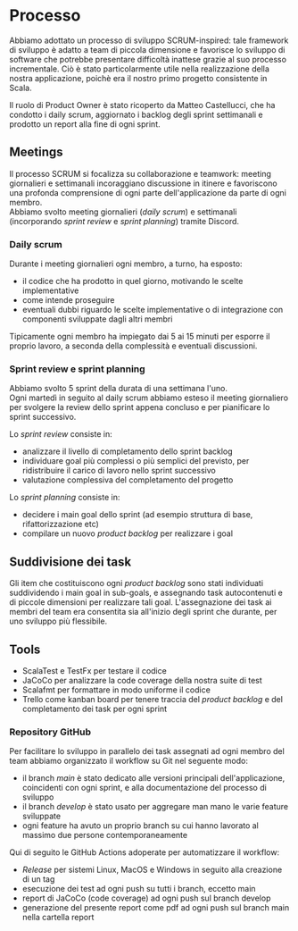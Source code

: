 # Processo

Abbiamo adottato un processo di sviluppo SCRUM-inspired: tale framework di sviluppo è adatto a team di piccola dimensione e favorisce lo sviluppo di software che potrebbe presentare difficoltà inattese grazie al suo processo incrementale. Ciò è stato particolarmente utile nella realizzazione della nostra applicazione, poichè era il nostro primo progetto consistente in Scala.<br>

Il ruolo di Product Owner è stato ricoperto da Matteo Castellucci, che ha condotto i daily scrum, aggiornato i backlog degli sprint settimanali e prodotto un report alla fine di ogni sprint.

## Meetings

Il processo SCRUM si focalizza su collaborazione e teamwork: meeting giornalieri e settimanali incoraggiano discussione in itinere e favoriscono una profonda comprensione di ogni parte dell'applicazione da parte di ogni membro.<br>
Abbiamo svolto meeting giornalieri (*daily scrum*) e settimanali (incorporando *sprint review* e *sprint planning*) tramite Discord.

### Daily scrum

Durante i meeting giornalieri ogni membro, a turno, ha esposto:
- il codice che ha prodotto in quel giorno, motivando le scelte implementative
- come intende proseguire
- eventuali dubbi riguardo le scelte implementative o di integrazione con componenti sviluppate dagli altri membri

Tipicamente ogni membro ha impiegato dai 5 ai 15 minuti per esporre il proprio lavoro, a seconda della complessità e eventuali discussioni.

### Sprint review e sprint planning

Abbiamo svolto 5 sprint della durata di una settimana l'uno.<br>
Ogni martedì in seguito al daily scrum abbiamo esteso il meeting giornaliero per svolgere la review dello sprint appena concluso e per pianificare lo sprint successivo.<br>

Lo *sprint review* consiste in:
- analizzare il livello di completamento dello sprint backlog
- individuare goal più complessi o più semplici del previsto, per ridistribuire il carico di lavoro nello sprint successivo
- valutazione complessiva del completamento del progetto

Lo *sprint planning* consiste in:
- decidere i main goal dello sprint (ad esempio struttura di base, rifattorizzazione etc)
- compilare un nuovo *product backlog* per realizzare i goal

## Suddivisione dei task
Gli item che costituiscono ogni *product backlog* sono stati individuati suddividendo i main goal in sub-goals, e assegnando task autocontenuti e di piccole dimensioni per realizzare tali goal. L'assegnazione dei task ai membri del team era consentita sia all'inizio degli sprint che durante, per uno sviluppo più flessibile.

## Tools

- ScalaTest e TestFx per testare il codice
- JaCoCo per analizzare la code coverage della nostra suite di test
- Scalafmt per formattare in modo uniforme il codice
- Trello come kanban board per tenere traccia del *product backlog* e del completamento dei task per ogni sprint

### Repository GitHub
Per facilitare lo sviluppo in parallelo dei task assegnati ad ogni membro del team abbiamo organizzato il workflow su Git nel seguente modo: 
- il branch *main* è stato dedicato alle versioni principali dell'applicazione, coincidenti con ogni sprint, e alla documentazione del processo di sviluppo
- il branch *develop* è stato usato per aggregare man mano le varie feature sviluppate
- ogni feature ha avuto un proprio branch su cui hanno lavorato al massimo due persone contemporaneamente

Qui di seguito le GitHub Actions adoperate per automatizzare il workflow:
- *Release* per sistemi Linux, MacOS e Windows in seguito alla creazione di un tag
- esecuzione dei test ad ogni push su tutti i branch, eccetto main
- report di JaCoCo (code coverage) ad ogni push sul branch develop
- generazione del presente report come pdf ad ogni push sul branch main nella cartella report
